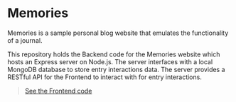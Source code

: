 # Memories

Memories is a sample personal blog website that emulates the functionality of a journal.

This repository holds the Backend code for the Memories website which hosts an Express server on Node.js. The server interfaces with a local MongoDB database to store entry interactions data. The server provides a RESTful API for the Frontend to interact with for entry interactions.

> [See the Frontend code](https://github.com/Duke0404/Memories-Frontend/)

